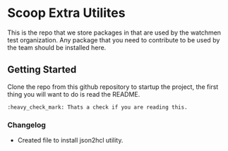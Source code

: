 # Scoop Extra Utilites 

This is the repo that we store packages in that are used by the watchmen test organization. Any package that you need to contribute to be used by the team should be installed here.  

## Getting Started

Clone the repo from this github repository to startup the project, the first thing you will want to do is read the README.

```
:heavy_check_mark: Thats a check if you are reading this.
```


### Changelog

* Created file to install json2hcl utility.
